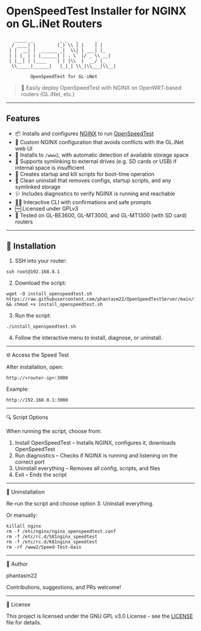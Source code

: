 # OpenSpeedTest Installer for NGINX on GL.iNet Routers

```
   _____ _          _ _   _      _   
  / ____| |        (_) \\ | |    | |  
 | |  __| |  ______ _|  \\| | ___| |_ 
 | | |_ | | |______| | . \` |/ _ \\ __|
 | |__| | |____    | | |\\  |  __/ |_ 
  \\_____|______|   |_|_| \\_|\\___|\\__|

         OpenSpeedTest for GL-iNet

```
> 📡 Easily deploy OpenSpeedTest with NGINX on OpenWRT-based routers (GL.iNet, etc.)

---

## Features

- 📦 Installs and configures [NGINX](https://nginx.org/) to run [OpenSpeedTest](https://openspeedtest.com/)
- 🔧 Custom NGINX configuration that avoids conflicts with the GL.iNet web UI
- 📁 Installs to `/www2`, with automatic detection of available storage space
- 🔗 Supports symlinking to external drives (e.g. SD cards or USB) if internal space is insufficient
- 🔁 Creates startup and kill scripts for boot-time operation
- 🧹 Clean uninstall that removes configs, startup scripts, and any symlinked storage
- 🩺 Includes diagnostics to verify NGINX is running and reachable
- 🧑‍💻 Interactive CLI with confirmations and safe prompts
- 🆓 Licensed under GPLv3
- 🧪 Tested on GL-BE3600, GL-MT3000, and GL-MT1300 (with SD card) routers

---

## 🚀 Installation

1. SSH into your router:

```
ssh root@192.168.8.1
```

2.	Download the script:

```
wget -O install_openspeedtest.sh https://raw.githubusercontent.com/phantasm22/OpenSpeedTestServer/main/install_openspeedtest.sh && chmod +x install_openspeedtest.sh
```

3. Run the script:

```
./install_openspeedtest.sh
```

4.	Follow the interactive menu to install, diagnose, or uninstall.
---
🌐 Access the Speed Test

After installation, open:
```
http://<router-ip>:3000
```

Example:

```
http://192.168.8.1:3000
```
---

🔍 Script Options

When running the script, choose from:
1. Install OpenSpeedTest – Installs NGINX, configures it, downloads OpenSpeedTest
2. Run diagnostics – Checks if NGINX is running and listening on the correct port
3. Uninstall everything – Removes all config, scripts, and files
4. Exit – Ends the script
---
🧹 Uninstallation

Re-run the script and choose option 3: Uninstall everything.

Or manually:

```
killall nginx
rm -f /etc/nginx/nginx_openspeedtest.conf
rm -f /etc/rc.d/S81nginx_speedtest
rm -f /etc/rc.d/K81nginx_speedtest
rm -rf /www2/Speed-Test-main
```
---
🧑 Author

phantasm22

Contributions, suggestions, and PRs welcome!

---

📜 License

This project is licensed under the GNU GPL v3.0 License - see the [LICENSE](https://www.gnu.org/licenses/gpl-3.0.en.html) file for details.
